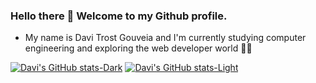 ### Hello there 👋 Welcome to my Github profile.

- My name is Davi Trost Gouveia and I'm currently studying computer engineering and exploring the web developer world :technologist: 

[![Davi's GitHub stats-Dark](https://github-readme-stats.vercel.app/api?username=davitgouveia&show_icons=true&theme=dark#gh-dark-mode-only)](https://github.com/anuraghazra/github-readme-stats#gh-dark-mode-only)
[![Davi's GitHub stats-Light](https://github-readme-stats.vercel.app/api?username=davitgouveia&show_icons=true&theme=default#gh-light-mode-only)](https://github.com/anuraghazra/github-readme-stats#gh-light-mode-only)
<!--
**davitgouveia/davitgouveia** is a ✨ _special_ ✨ repository because its `README.md` (this file) appears on your GitHub profile.

Here are some ideas to get you started:

- 🔭 I’m currently working on ...
- 🌱 I’m currently learning ...
- 👯 I’m looking to collaborate on ...
- 🤔 I’m looking for help with ...
- 💬 Ask me about ...
- 📫 How to reach me: ...
- 😄 Pronouns: ...
- ⚡ Fun fact: ...
-->
